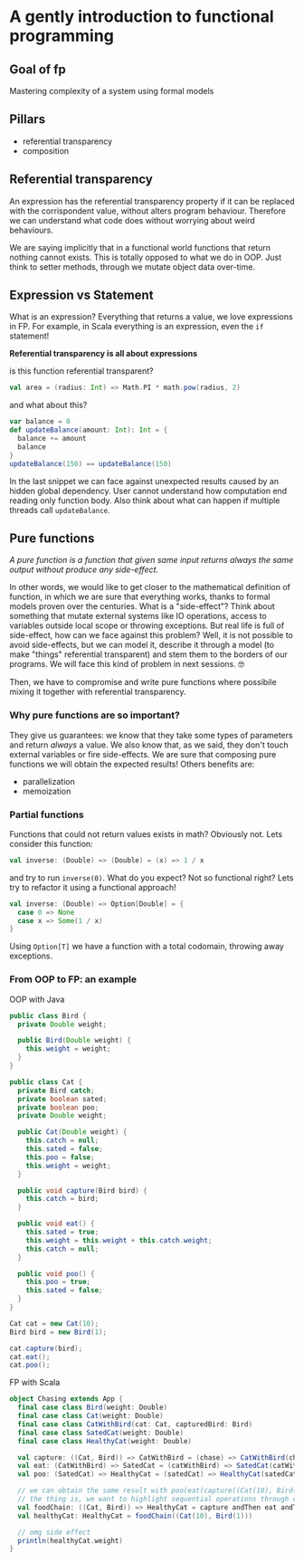 # A gently introduction to functional programming

## Goal of fp

Mastering complexity of a system using formal models

## Pillars

- referential transparency
- composition

## Referential transparency

An expression has the referential transparency property if it can be replaced with the corrispondent value, without alters program behaviour.
Therefore we can understand what code does without worrying about weird behaviours.

We are saying implicitly that in a functional world functions that return nothing cannot exists. This is totally opposed to what we do in OOP. Just think to setter methods, through we mutate object data over-time.

## Expression vs Statement

What is an expression? Everything that returns a value, we love expressions in FP. For example, in Scala everything is an expression, even the `if` statement!

**Referential transparency is all about expressions**

is this function referential transparent?

```scala
val area = (radius: Int) => Math.PI * math.pow(radius, 2)
```

and what about this?

```scala
var balance = 0
def updateBalance(amount: Int): Int = {
  balance += amount
  balance
}
updateBalance(150) == updateBalance(150)
```

In the last snippet we can face against unexpected results caused by an hidden global dependency. User cannot understand how computation end reading only function body.
Also think about what can happen if multiple threads call `updateBalance`.

## Pure functions

_A pure function is a function that given same input returns always the same output without produce any side-effect._

In other words, we would like to get closer to the mathematical definition of function, in which we are sure that everything works, thanks to formal models proven over the centuries.
What is a "side-effect"? Think about something that mutate external systems like IO operations, access to variables outside local scope or throwing exceptions.
But real life is full of side-effect, how can we face against this problem? Well, it is not possible to avoid side-effects, but we can model it, describe it through a model (to make "things" referential transparent) and stem them to the borders of our programs.
We will face this kind of problem in next sessions. 🤓

Then, we have to compromise and write pure functions where possibile mixing it together with referential transparency.

### Why pure functions are so important?

They give us guarantees: we know that they take some types of parameters and return *always* a value. We also know that, as we said, they don't touch external variables or fire side-effects. We are sure that composing pure functions we will obtain the expected results!
Others benefits are:

- parallelization
- memoization

### Partial functions

Functions that could not return values exists in math? Obviously not.
Lets consider this function:

```scala
val inverse: (Double) => (Double) = (x) => 1 / x
```

and try to run `inverse(0)`. What do you expect? Not so functional right?
Lets try to refactor it using a functional approach!

```scala
val inverse: (Double) => Option[Double] = {
  case 0 => None
  case x => Some(1 / x)
}
```

Using `Option[T]` we have a function with a total codomain, throwing away exceptions.

### From OOP to FP: an example

OOP with Java
```java
public class Bird {
  private Double weight;

  public Bird(Double weight) {
    this.weight = weight;
  }
}

public class Cat {
  private Bird catch;
  private boolean sated;
  private boolean poo;
  private Double weight;

  public Cat(Double weight) {
    this.catch = null;
    this.sated = false;
    this.poo = false;
    this.weight = weight;
  }

  public void capture(Bird bird) {
    this.catch = bird;
  }

  public void eat() {
    this.sated = true;
    this.weight = this.weight + this.catch.weight;
    this.catch = null;
  }

  public void poo() {
    this.poo = true;
    this.sated = false;
  }
}

Cat cat = new Cat(10);
Bird bird = new Bird(1);

cat.capture(bird);
cat.eat();
cat.poo();
```

FP with Scala
```scala
object Chasing extends App {
  final case class Bird(weight: Double)
  final case class Cat(weight: Double)
  final case class CatWithBird(cat: Cat, capturedBird: Bird)
  final case class SatedCat(weight: Double)
  final case class HealthyCat(weight: Double)

  val capture: ((Cat, Bird)) => CatWithBird = (chase) => CatWithBird(chase._1, chase._2)
  val eat: (CatWithBird) => SatedCat = (catWithBird) => SatedCat(catWithBird.cat.weight + catWithBird.capturedBird.weight)
  val poo: (SatedCat) => HealthyCat = (satedCat) => HealthyCat(satedCat.weight - 1)

  // we can obtain the same result with poo(eat(capture((Cat(10), Bird(1)))))
  // the thing is, we want to highlight sequential operations through composition
  val foodChain: ((Cat, Bird)) => HealthyCat = capture andThen eat andThen poo
  val healthyCat: HealthyCat = foodChain((Cat(10), Bird(1)))

  // omg side effect
  println(healthyCat.weight)
}
```
